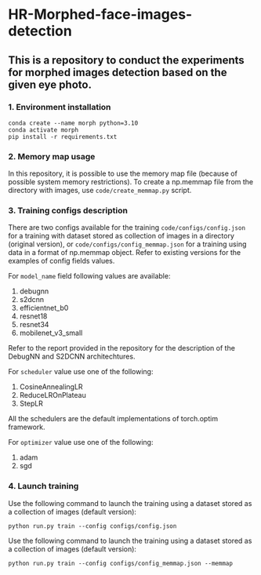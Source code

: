 # HR-Morphed-face-images-detection

## This is a repository to conduct the experiments for morphed images detection based on the given eye photo. 

### 1. Environment installation
```
conda create --name morph python=3.10
conda activate morph
pip install -r requirements.txt
```

### 2. Memory map usage
In this repository, it is possible to use the memory map file (because of possible system memory restrictions). To create a np.memmap file from the directory with images, use ```code/create_memmap.py``` script. 

### 3. Training configs description

There are two configs available for the training ```code/configs/config.json``` for a training with dataset stored as collection of images in a directory (original version), or ```code/configs/config_memmap.json``` for a training using data in a format of np.memmap object. Refer to existing versions for the examples of config fields values. 

For ```model_name``` field following values are available: 
1. debugnn
2. s2dcnn
3. efficientnet_b0
4. resnet18
5. resnet34
6. mobilenet_v3_small

Refer to the report provided in the repository for the description of the DebugNN and S2DCNN architechtures. 

For ```scheduler``` value use one of the following: 
1. CosineAnnealingLR
2. ReduceLROnPlateau
3. StepLR

All the schedulers are the default implementations of torch.optim framework. 

For ```optimizer``` value use one of the following: 
1. adam
2. sgd


### 4. Launch training
Use the following command to launch the training using a dataset stored as a collection of images (default version): 
```
python run.py train --config configs/config.json
```

Use the following command to launch the training using a dataset stored as a collection of images (default version): 
```
python run.py train --config configs/config_memmap.json --memmap
```
